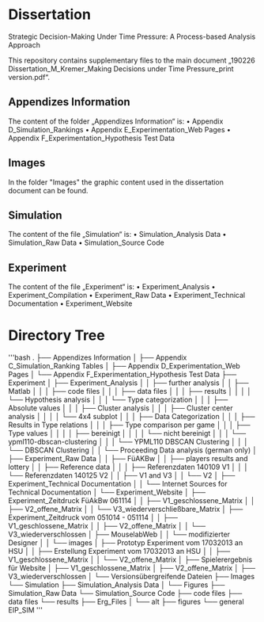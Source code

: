 # Dissertation
Strategic Decision-Making Under Time Pressure: A Process-based Analysis Approach

This repository contains supplementary files to the main document „190226 Dissertation_M_Kremer_Making Decisions under Time Pressure_print version.pdf“.

## Appendizes Information
The content of the folder „Appendizes Information“ is:
•	Appendix D_Simulation_Rankings
•	Appendix E_Experimentation_Web Pages
•	Appendix F_Experimentation_Hypothesis Test Data

## Images
In the folder "Images" the graphic content used in the dissertation document can be found.

## Simulation
The content of the file „Simulation“ is:
•	Simulation_Analysis Data 
•	Simulation_Raw Data
•	Simulation_Source Code 

## Experiment
The content of the file „Experiment“ is:
•	Experiment_Analysis
•	Experiment_Compilation
•	Experiment_Raw Data
•	Experiment_Technical Documentation
•	Experiment_Website

# Directory Tree

'''bash
.
├── Appendizes Information
│   ├── Appendix C_Simulation_Ranking Tables
│   ├── Appendix D_Experimentation_Web Pages
│   └── Appendix F_Experimentation_Hypothesis Test Data
├── Experiment
│   ├── Experiment_Analysis
│   │   ├── further analysis
│   │   ├── Matlab
│   │   │   ├── code files
│   │   │   ├── data files
│   │   │   ├── results
│   │   │   │   └── Hypothesis analysis
│   │   │   └── Type categorization
│   │   │       ├── Absolute values
│   │   │       ├── Cluster analysis
│   │   │       ├── Cluster center analysis
│   │   │       │   └── 4x4 subplot
│   │   │       ├── Data Categorization
│   │   │       ├── Results in Type relations
│   │   │       ├── Type comparison per game
│   │   │       ├── Type values
│   │   │       │   ├── bereinigt
│   │   │       │   └── nicht bereinigt
│   │   │       └── ypml110-dbscan-clustering
│   │   │           └── YPML110 DBSCAN Clustering
│   │   │               └── DBSCAN Clustering
│   │   └── Proceeding Data analysis (german only)
│   ├── Experiment_Raw Data
│   │   ├── FüAKBw
│   │   ├── players results and lottery
│   │   ├── Reference data
│   │   │   ├── Referenzdaten 140109 V1
│   │   │   └── Referenzdaten 140125 V2
│   │   ├── V1 and V3
│   │   └── V2
│   ├── Experiment_Technical Documentation
│   │   └── Internet Sources for Technical Documentation
│   └── Experiment_Website
│       ├── Experiment_Zeitdruck FüAkBw 061114
│       │   ├── V1_geschlossene_Matrix
│       │   ├── V2_offene_Matrix
│       │   └── V3_wiederverschließbare_Matrix
│       ├── Experiment_Zeitdruck vom 051014 - 051114
│       │   ├── V1_geschlossene_Matrix
│       │   ├── V2_offene_Matrix
│       │   └── V3_wiederverschlossen
│       ├── MouselabWeb
│       │   └── modifizierter Designer
│       │       └── images
│       ├── Prototyp Experiment vom 17032013 an HSU
│       │   ├── Erstellung Experiment vom 17032013 an HSU
│       │   ├── V1_geschlossene_Matrix
│       │   └── V2_offene_Matrix
│       ├── Spielerergebnis für Website
│       ├── V1_geschlossene_Matrix
│       ├── V2_offene_Matrix
│       ├── V3_wiederverschlossen
│       └── Versionsübergreifende Dateien
├── Images
└── Simulation
    ├── Simulation_Analysis Data
    │   └── Figures
    ├── Simulation_Raw Data
    └── Simulation_Source Code
        ├── code files
        ├── data files
        └── results
            ├── Erg_Files
            │   └── alt
            ├── figures
            └── general EIP_SIM
'''
